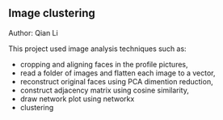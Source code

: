 ## Image clustering

Author: Qian Li

This project used image analysis techniques such as:
- cropping and aligning faces in the profile pictures,
- read a folder of images and flatten each image to a vector,
- reconstruct original faces using PCA dimention reduction, 
- construct adjacency matrix using cosine similarity,
- draw network plot using networkx
- clustering
